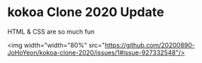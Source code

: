# kokoa Clone 2020 Update

HTML & CSS are so much fun

<img width="width="80%" src="https://github.com/20200890-JoHoYeon/kokoa-clone-2020/issues/1#issue-927332548"/>


